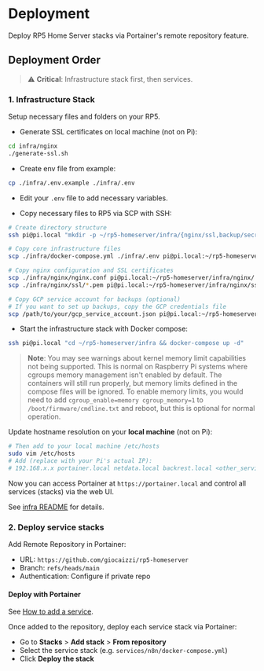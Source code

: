 # Deployment

Deploy RP5 Home Server stacks via Portainer's remote repository feature.

## Deployment Order

> ⚠️ **Critical**: Infrastructure stack first, then services.

### 1. Infrastructure Stack

Setup necessary files and folders on your RP5.

- Generate SSL certificates on local machine (not on Pi):

```bash
cd infra/nginx
./generate-ssl.sh
```

- Create env file from example:

```bash
cp ./infra/.env.example ./infra/.env
```

- Edit your `.env` file to add necessary variables.

- Copy necessary files to RP5 via SCP with SSH:

```bash
# Create directory structure
ssh pi@pi.local "mkdir -p ~/rp5-homeserver/infra/{nginx/ssl,backup/secrets}"

# Copy core infrastructure files
scp ./infra/docker-compose.yml ./infra/.env pi@pi.local:~/rp5-homeserver/infra/

# Copy nginx configuration and SSL certificates
scp ./infra/nginx/nginx.conf pi@pi.local:~/rp5-homeserver/infra/nginx/
scp ./infra/nginx/ssl/*.pem pi@pi.local:~/rp5-homeserver/infra/nginx/ssl/

# Copy GCP service account for backups (optional)
# If you want to set up backups, copy the GCP credentials file
scp /path/to/your/gcp_service_account.json pi@pi.local:~/rp5-homeserver/infra/backup/secrets/
  ```

- Start the infrastructure stack with Docker compose:

```bash
ssh pi@pi.local "cd ~/rp5-homeserver/infra && docker-compose up -d"
```

> **Note**: You may see warnings about kernel memory limit capabilities not being supported. This is normal on Raspberry Pi systems where cgroups memory management isn't enabled by default. The containers will still run properly, but memory limits defined in the compose files will be ignored. To enable memory limits, you would need to add `cgroup_enable=memory cgroup_memory=1` to `/boot/firmware/cmdline.txt` and reboot, but this is optional for normal operation.

Update hostname resolution on your **local machine** (not on Pi):

```bash
# Then add to your local machine /etc/hosts
sudo vim /etc/hosts
# Add (replace with your Pi's actual IP):
# 192.168.x.x portainer.local netdata.local backrest.local <other_service>.local
```

Now you can access Portainer at `https://portainer.local` and control all services (stacks) via the web UI.

See [infra README](../infra/README.md) for details.

### 2. Deploy service stacks

Add Remote Repository in Portainer:
- URL: `https://github.com/giocaizzi/rp5-homeserver`
- Branch: `refs/heads/main`
- Authentication: Configure if private repo

#### Deploy with Portainer

See [How to add a service](./services.md).

Once added to the repository, deploy each service stack via Portainer:
- Go to **Stacks** > **Add stack** > **From repository**
- Select the service stack (e.g. `services/n8n/docker-compose.yml`)
- Click **Deploy the stack**